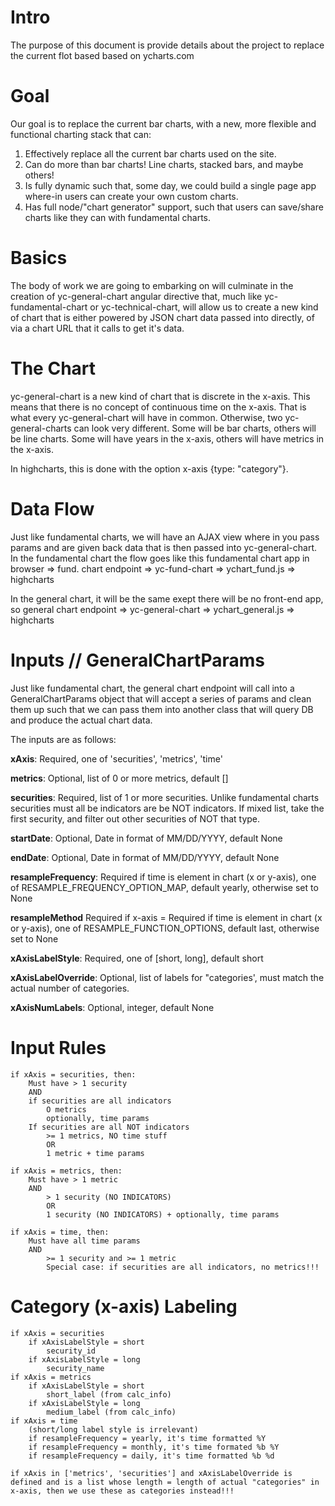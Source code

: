 # Intro
The purpose of this document is provide details about the project to replace the current flot based based on ycharts.com 

# Goal
Our goal is to replace the current bar charts, with a new, more flexible and functional charting stack that can:
1) Effectively replace all the current bar charts used on the site.
2) Can do more than bar charts! Line charts, stacked bars, and maybe others!
3) Is fully dynamic such that, some day, we could build a single page app where-in users can create your own custom charts.
4) Has full node/"chart generator" support, such that users can save/share charts like they can with fundamental charts.

# Basics
The body of work we are going to embarking on will culminate in the creation of yc-general-chart angular directive that, much like yc-fundamental-chart or yc-technical-chart, will allow us to create a new kind of chart that is either powered by JSON chart data passed into directly, of via a chart URL that it calls to get it's data.

# The Chart
yc-general-chart is a new kind of chart that is discrete in the x-axis. This means that there is no concept of continuous time on the x-axis.  That is what every yc-general-chart will have in common. Otherwise, two yc-general-charts can look very different. Some will be bar charts, others will be line charts. Some will have years in the x-axis, others will have metrics in the x-axis.

In highcharts, this is done with the option x-axis {type: "category"}.

# Data Flow
Just like fundamental charts, we will have an AJAX view where in you pass params and are given back data that is then passed into yc-general-chart.
In the fundamental chart the flow goes like this
fundamental chart app in browser => fund. chart endpoint => yc-fund-chart => ychart_fund.js => highcharts

In the general chart, it will be the same exept there will be no front-end app, so
general chart endpoint => yc-general-chart => ychart_general.js => highcharts

# Inputs // GeneralChartParams
Just like fundamental chart, the general chart endpoint will call into a GeneralChartParams object that will accept a series of params and clean them up such that we can pass them into another class that will query DB and produce the actual chart data.

The inputs are as follows:

**xAxis**: Required, one of 'securities', 'metrics', 'time'

**metrics**: Optional, list of 0 or more metrics, default []

**securities**: Required, list of 1 or more securities. Unlike fundamental charts securities must all be indicators are be NOT indicators. If mixed list, take the first security, and filter out other securities of NOT that type.

**startDate**: Optional, Date in format of MM/DD/YYYY, default None

**endDate**: Optional, Date in format of MM/DD/YYYY, default None


**resampleFrequency**: Required if time is element in chart (x or y-axis), one of RESAMPLE_FREQUENCY_OPTION_MAP, default yearly, otherwise set to None

**resampleMethod** Required if x-axis = Required if time is element in chart (x or y-axis), one of RESAMPLE_FUNCTION_OPTIONS, default last, otherwise set to None

**xAxisLabelStyle**: Required, one of [short, long], default short

**xAxisLabelOverride**: Optional, list of labels for "categories', must match the actual number of categories.

**xAxisNumLabels**: Optional, integer, default None

# Input Rules
```
if xAxis = securities, then:
    Must have > 1 security
    AND
    if securities are all indicators
        O metrics
        optionally, time params
    If securities are all NOT indicators
        >= 1 metrics, NO time stuff
        OR
        1 metric + time params

if xAxis = metrics, then:
    Must have > 1 metric
    AND
        > 1 security (NO INDICATORS)
        OR
        1 security (NO INDICATORS) + optionally, time params

if xAxis = time, then:
    Must have all time params
    AND
        >= 1 security and >= 1 metric
        Special case: if securities are all indicators, no metrics!!!
```

# Category (x-axis) Labeling
```
if xAxis = securities
    if xAxisLabelStyle = short
        security_id
    if xAxisLabelStyle = long
        security_name
if xAxis = metrics
    if xAxisLabelStyle = short
        short_label (from calc_info)
    if xAxisLabelStyle = long
        medium_label (from calc_info)
if xAxis = time
    (short/long label style is irrelevant)
    if resampleFrequency = yearly, it's time formatted %Y
    if resampleFrequency = monthly, it's time formated %b %Y
    if resampleFrequency = daily, it's time formatted %b %d

if xAxis in ['metrics', 'securities'] and xAxisLabelOverride is defined and is a list whose length = length of actual "categories" in x-axis, then we use these as categories instead!!!
```